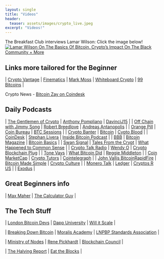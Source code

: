 ```yaml
---
layout: single
title: "Videos"
header:
  teaser: assets/images/crypto_live.jpeg
excerpt: "Videos!"
---
```

The Breakfast Club interviews Lamar Wilson: Click the image below!<br>
[![Lamar Wilson On The Basics Of Bitcoin, Crypto’s Impact On The Black Community + More](https://img.youtube.com/vi/UWfJzHi7AQE/0.jpg)](https://www.youtube.com/watch?v=UWfJzHi7AQE)

## Links more tailored for the Beginner

| [Crypto Vantage]( https://www.youtube.com/c/CryptoVantage)	| [Finematics](https://www.youtube.com/c/Finematics) | [Mark Moss](https://www.youtube.com/c/MarkMoss)
| [Whiteboard Crypto](https://www.youtube.com/c/WhiteboardCrypto) | [99 Bitcoins](https://www.youtube.com/c/Bitcoinwithpaypal) |

Crypto News - [Bitcoin Zay on Coindesk](https://www.coindesk.com/tv/community-crypto/)

## Daily Podcasts

| [The Gentlemen of Crypto](https://www.youtube.com/c/TheGentlemenofCrypto) | [Anthony Pompliano](https://www.youtube.com/c/AnthonyPompliano) | [DavinciJ15](https://www.youtube.com/user/davincij15) |
| [Off Chain with Jimmy Song](https://www.youtube.com/c/OffChainwithJimmySong) | [Robert Breedlove](https://www.youtube.com/c/RobertBreedlove22) | [Andreas Antanopolis](https://www.youtube.com/c/aantonop) |
| [Orange Pill](https://www.youtube.com/c/orangepill) | [Coin Bureau](https://www.youtube.com/c/CoinBureau) | [BTC Sessions](https://www.youtube.com/c/BTCSessions) |
| [Crypto Banter](https://www.youtube.com/c/CryptoBanterGroup) | [Bitcoin](https://www.youtube.com/c/BITC0IN) | [Cypto Blood](https://www.youtube.com/c/CryptoBlood) |
| [CoinDesk](https://www.youtube.com/c/Coindesk) | [Stephan Livera](https://www.youtube.com/c/StephanLivera) | [Inside Bitcoin Podcast](https://www.youtube.com/channel/UC9uJjKyMpCH4XGL39KtMAHw) |
| [BBB](https://www.youtube.com/channel/UCF8ghwxt1DJsh-Z3Opp4InQ) | [Bitcoin Magazine](https://www.youtube.com/c/BitcoinMagazine) | [Bitcoin Basics](https://www.youtube.com/c/BitcoinBasics) |
| [Swan Signal](https://www.youtube.com/c/SwanSignal) | [Tales From the Crypt](https://www.youtube.com/c/TFTC21) | [What Happened to Common Sense](https://www.youtube.com/c/WhatHappenedToCommonSense) |
| [Crypto Talk Radio](https://www.youtube.com/c/BasicCryptonomics) | [Wendy O](https://www.youtube.com/c/CryptoWendyO) | [Crypto Blockchain Plug](https://www.youtube.com/c/CryptoBlockchainPlug) |
| [Tone Vays](https://www.youtube.com/c/tonevays) | [What Bitcoin Did](https://www.youtube.com/c/WhatBitcoinDidPodcast) | [Reggie Middleton](https://www.youtube.com/c/ReggieMiddleton-the-Financial-Nostradamus) |
| [Coin MarketCap](https://www.youtube.com/c/CoinMarketCapOfficial) | [Crypto Tutors](https://www.youtube.com/c/CryptoTutors) | [Cointelegraph](https://www.youtube.com/c/cointelegraph_com) |
| [John Vallis BitcoinRapidFire](https://www.youtube.com/c/JohnVallisBitcoinRapidFire) | [Bitcoin Made Simple](https://www.youtube.com/channel/UCP45hAIFdQKOhyAQdDG9mGQ) | [Crypto Culture](https://www.youtube.com/user/lakemckenzie) |
| [Monero Talk](https://www.youtube.com/c/MoneroTalk) | [Ledger](https://www.youtube.com/c/Ledger) | [Cryptos R US](https://www.youtube.com/c/CryptosRUs) |
| [Exodus](https://www.youtube.com/c/exodus) |

## Great Beginners info

| [Max Maher](https://www.youtube.com/c/MaxMaher) | 
[The Calculator Guy](https://www.youtube.com/c/TheCalculatorGuy) |



## The Tech Stuff

| [London Bitcoin Devs](https://www.youtube.com/channel/UCAcGdRw9Q-Ga_0Eap9_D_NQ) | [Dapp University](https://www.youtube.com/c/DappUniversity) | [Will it Scale](https://www.youtube.com/c/WillitScale) |

| [Breaking Down Bitcoin](https://www.youtube.com/c/BreakingDownBitcoin) | [Moralis Academy](https://www.youtube.com/channel/UCT2E5faQg9DY-HAyKmVEE_Q) | [LNPBP Standards Association](https://www.youtube.com/c/LNPBP) |

| [Ministry of Nodes](https://www.youtube.com/c/MinistryofNodes) | [Rene Pickhardt](https://www.youtube.com/c/RenePickhardt) | [Blockchain Council](https://www.youtube.com/c/BlockchainCouncil) |

| [The Halving Report](https://www.youtube.com/channel/UC9V2ORC2mFwmeulX3Dcc1hg) | [Eat the Blocks](https://www.youtube.com/c/EatTheBlocks) |
